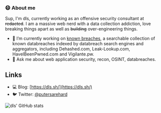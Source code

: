 ### 😷 About me
Sup, I'm dls, currently working as an offensive security consultant at ~~redacted~~. I am a massive web nerd with a data collection addiction, love breaking things apart as well as ~~building~~ over-engineering things.

- 🔭 I’m currently working on [known breaches](https://breaches.dls.sh/), a searchable collection of known databreaches indexed by databreach search engines and aggregators, including Dehashed.com, Leak-Lookup.com, HaveIBeenPwned.com and Vigilante.pw. 
- 💬 Ask me about web application security, recon, OSINT, databreaches.

## Links
- 💻 Blog: [https://dls.sh/](https://dls.sh/)
- 🐦 Twitter: [@putersarehard](https://twitter.com/putersarehard)

![dls' GitHub stats](https://github-readme-stats.vercel.app/api?username=notdls&title_color=6FDA44&text_color=FFFFFF&show_icons=true&icon_color=6FDA44&include_all_commits=true&count_private=true&theme=dark)
<!--
**notdls/notdls** is a ✨ _special_ ✨ repository because its `README.md` (this file) appears on your GitHub profile.

Here are some ideas to get you started:

- 🔭 I’m currently working on ...
- 🌱 I’m currently learning ...
- 👯 I’m looking to collaborate on ...
- 🤔 I’m looking for help with ...
- 💬 Ask me about ...
- 📫 How to reach me: ...
- 😄 Pronouns: ...
- ⚡ Fun fact: ...
-->
